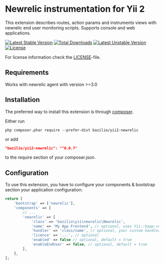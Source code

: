 Newrelic instrumentation for Yii 2
==================================

This extension describes routes, action params and instruments views with newrelic end user monitoring scripts.
Supports console and web applications.

[![Latest Stable Version](https://poser.pugx.org/bazilio/yii2-newrelic/v/stable)](https://packagist.org/packages/bazilio/yii2-newrelic) 
[![Total Downloads](https://poser.pugx.org/bazilio/yii2-newrelic/downloads)](https://packagist.org/packages/bazilio/yii2-newrelic) 
[![Latest Unstable Version](https://poser.pugx.org/bazilio/yii2-newrelic/v/unstable)](https://packagist.org/packages/bazilio/yii2-newrelic) 
[![License](https://poser.pugx.org/bazilio/yii2-newrelic/license)](https://packagist.org/packages/bazilio/yii2-newrelic)

For license information check the [LICENSE](LICENSE)-file.

Requirements
------------

Works with newrelic agent with version >=3.0

Installation
------------

The preferred way to install this extension is through [composer](http://getcomposer.org/download/).

Either run

```
php composer.phar require --prefer-dist bazilio/yii2-newrelic
```

or add

```json
"bazilio/yii2-newrelic": "^0.0.7"
```

to the require section of your composer.json.


Configuration
-------------

To use this extension, you have to configure your components & bootstrap section your application configuration:

```php
return [
    'bootstrap' => ['newrelic'],
    'components' => [
        // ...
        'newrelic' => [
            'class' => 'bazilio\yii\newrelic\Newrelic',
            'name' => 'My App Frontend', // optional, uses Yii::$app->name by default
            'handler' => 'class/name', // optional, your custom handler
            'licence' => '...', // optional
            'enabled' => false // optional, default = true
            'enableEndUser' => false, // optional, default = true
        ],
    ],
];
```
